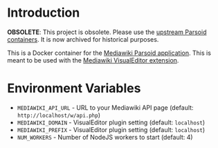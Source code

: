 Introduction
============

**OBSOLETE**: This project is obsolete. Please use the [upstream Parsoid containers](https://hub.docker.com/r/thenets/parsoid). It is now archived for historical purposes.

This is a Docker container for the
[Mediawiki Parsoid application](https://www.mediawiki.org/wiki/Parsoid).
This is meant to be used with the
[Mediawiki VisualEditor extension](https://www.mediawiki.org/wiki/Extension:VisualEditor).

Environment Variables
=====================

- `MEDIAWIKI_API_URL` - URL to your Mediawiki API page (default: `http://localhost/w/api.php`)
- `MEDIAWIKI_DOMAIN` - VisualEditor plugin setting (default: `localhost`)
- `MEDIAWIKI_PREFIX` - VisualEditor plugin setting (default: `localhost`)
- `NUM_WORKERS` - Number of NodeJS workers to start (default: 4)
